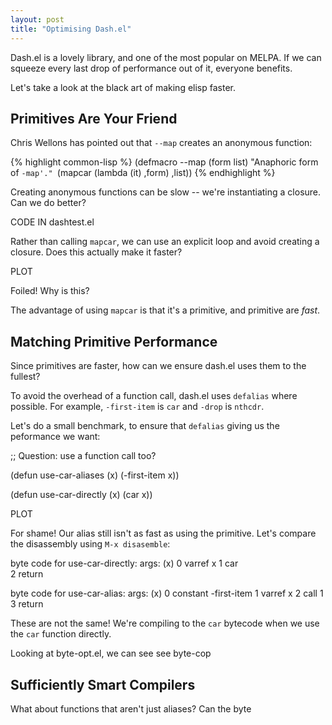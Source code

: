 ```yaml
--- 
layout: post
title: "Optimising Dash.el"
---
```


Dash.el is a lovely library, and one of the most popular on MELPA. If
we can squeeze every last drop of performance out of it, everyone
benefits.

Let's take a look at the black art of making elisp faster.

## Primitives Are Your Friend

Chris Wellons has pointed out that `--map` creates an anonymous
function:

{% highlight common-lisp %}
(defmacro --map (form list)
  "Anaphoric form of `-map'."
  `(mapcar (lambda (it) ,form) ,list))
{% endhighlight %}

Creating anonymous functions can be slow -- we're instantiating a
closure. Can we do better?

CODE IN dashtest.el

Rather than calling `mapcar`, we can use an explicit loop and avoid
creating a closure. Does this actually make it faster?

PLOT

Foiled! Why is this?

The advantage of using `mapcar` is that it's a primitive, and
primitive are *fast*. 

## Matching Primitive Performance

Since primitives are faster, how can we ensure dash.el uses them to
the fullest?

To avoid the overhead of a function call, dash.el uses `defalias`
where possible. For example, `-first-item` is `car` and `-drop` is
`nthcdr`.

Let's do a small benchmark, to ensure that `defalias` giving us the
peformance we want:

;; Question: use a function call too?

(defun use-car-aliases (x)
  (-first-item x))

(defun use-car-directly (x)
  (car x))

PLOT

For shame! Our alias still isn't as fast as using the primitive. Let's
compare the disassembly using `M-x disasemble`:

byte code for use-car-directly:
  args: (x)
0       varref    x
1       car       
2       return    

byte code for use-car-alias:
  args: (x)
0       constant  -first-item
1       varref    x
2       call      1
3       return    

These are not the same! We're compiling to the `car` bytecode when we
use the `car` function directly.

Looking at byte-opt.el, we can see see byte-cop

## Sufficiently Smart Compilers

What about functions that aren't just aliases? Can the byte
